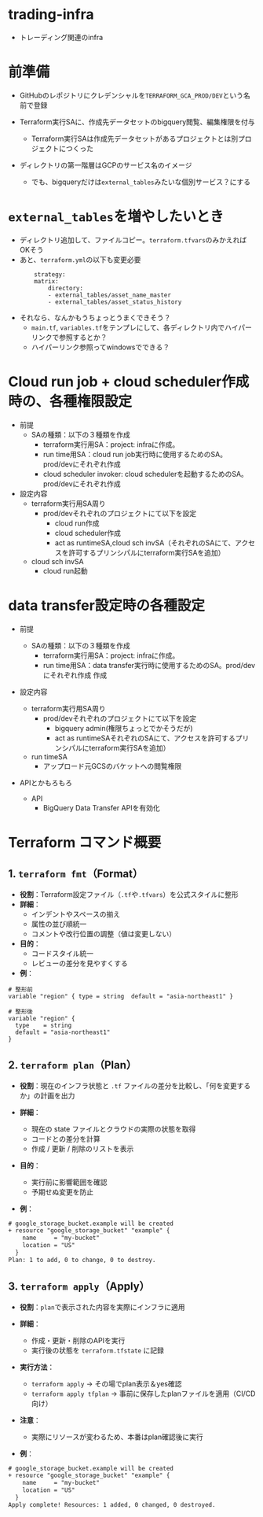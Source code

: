 # trading-infra
- トレーディング関連のinfra

# 前準備
- GitHubのレポジトリにクレデンシャルを`TERRAFORM_GCA_PROD/DEV`という名前で登録
- Terraform実行SAに、作成先データセットのbigquery閲覧、編集権限を付与
  - Terraform実行SAは作成先データセットがあるプロジェクトとは別プロジェクトにつくった

- ディレクトリの第一階層はGCPのサービス名のイメージ
  - でも、bigqueryだけは`external_tables`みたいな個別サービス？にする

# `external_tables`を増やしたいとき

- ディレクトリ追加して、ファイルコピー。`terraform.tfvars`のみかえればOKそう
- あと、`terraform.yml`の以下も変更必要
    ```
        strategy:
        matrix:
            directory:
            - external_tables/asset_name_master
            - external_tables/asset_status_history
    ```
- それなら、なんかもうちょっとうまくできそう？
  - `main.tf`, `variables.tf`をテンプレにして、各ディレクトリ内でハイパーリンクで参照するとか？
  - ハイパーリンク参照ってwindowsでできる？

# Cloud run job + cloud scheduler作成時の、各種権限設定
- 前提
  - SAの種類：以下の３種類を作成
    - terraform実行用SA：project: infraに作成。
    - run time用SA：cloud run job実行時に使用するためのSA。prod/devにそれぞれ作成
    - cloud scheduler invoker: cloud schedulerを起動するためのSA。prod/devにそれぞれ作成
- 設定内容
  - terraform実行用SA周り
    - prod/devそれぞれのプロジェクトにて以下を設定
      - cloud run作成
      - cloud scheduler作成
      - act as runtimeSA,cloud sch invSA（それぞれのSAにて、アクセスを許可するプリンシパルにterraform実行SAを追加）
  - cloud sch invSA
    - cloud run起動

# data transfer設定時の各種設定
- 前提
  - SAの種類：以下の３種類を作成
    - terraform実行用SA：project: infraに作成。
    - run time用SA：data transfer実行時に使用するためのSA。prod/devにそれぞれ作成
作成
- 設定内容
  - terraform実行用SA周り
    - prod/devそれぞれのプロジェクトにて以下を設定
      - bigquery admin(権限ちょっとでかそうだが)
      - act as runtimeSAそれぞれのSAにて、アクセスを許可するプリンシパルにterraform実行SAを追加）
  - run timeSA
    - アップロード元GCSのバケットへの閲覧権限

- APIとかもろもろ
  - API
    - BigQuery Data Transfer APIを有効化

# Terraform コマンド概要

## 1. `terraform fmt`（Format）
- **役割**：Terraform設定ファイル（`.tf`や`.tfvars`）を公式スタイルに整形
- **詳細**：
  - インデントやスペースの揃え
  - 属性の並び順統一
  - コメントや改行位置の調整（値は変更しない）
- **目的**：
  - コードスタイル統一
  - レビューの差分を見やすくする
- **例**：
```hcl
# 整形前
variable "region" { type = string  default = "asia-northeast1" }

# 整形後
variable "region" {
  type    = string
  default = "asia-northeast1"
}
```

## 2. `terraform plan`（Plan）

- **役割**：現在のインフラ状態と `.tf` ファイルの差分を比較し、「何を変更するか」の計画を出力

- **詳細**：
  - 現在の state ファイルとクラウドの実際の状態を取得
  - コードとの差分を計算
  - 作成 / 更新 / 削除のリストを表示

- **目的**：
  - 実行前に影響範囲を確認
  - 予期せぬ変更を防止

- **例**：
```txt
# google_storage_bucket.example will be created
+ resource "google_storage_bucket" "example" {
    name     = "my-bucket"
    location = "US"
  }
Plan: 1 to add, 0 to change, 0 to destroy.
```

## 3. `terraform apply`（Apply）

- **役割**：`plan`で表示された内容を実際にインフラに適用

- **詳細**：
  - 作成・更新・削除のAPIを実行
  - 実行後の状態を `terraform.tfstate` に記録

- **実行方法**：
  - `terraform apply` → その場でplan表示＆yes確認
  - `terraform apply tfplan` → 事前に保存したplanファイルを適用（CI/CD向け）

- **注意**：
  - 実際にリソースが変わるため、本番はplan確認後に実行

- **例**：
```txt
# google_storage_bucket.example will be created
+ resource "google_storage_bucket" "example" {
    name     = "my-bucket"
    location = "US"
  }
Apply complete! Resources: 1 added, 0 changed, 0 destroyed.
```